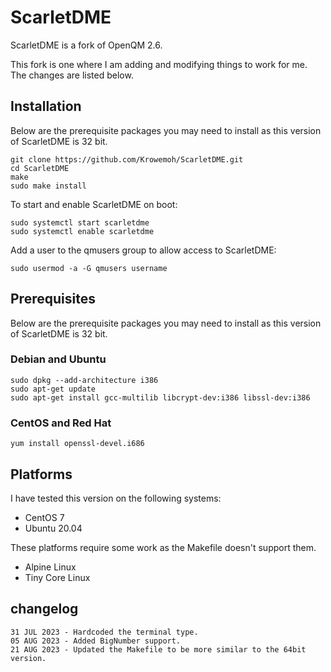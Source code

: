 # ScarletDME

ScarletDME is a fork of OpenQM 2.6.

This fork is one where I am adding and modifying things to work for me. The changes are listed below.

## Installation

Below are the prerequisite packages you may need to install as this version of ScarletDME is 32 bit.

```
git clone https://github.com/Krowemoh/ScarletDME.git
cd ScarletDME
make
sudo make install
```

To start and enable ScarletDME on boot:

```
sudo systemctl start scarletdme
sudo systemctl enable scarletdme
```

Add a user to the qmusers group to allow access to ScarletDME:

```
sudo usermod -a -G qmusers username
```

## Prerequisites

Below are the prerequisite packages you may need to install as this version of ScarletDME is 32 bit.

### Debian and Ubuntu

```
sudo dpkg --add-architecture i386
sudo apt-get update
sudo apt-get install gcc-multilib libcrypt-dev:i386 libssl-dev:i386
```

### CentOS and Red Hat

```
yum install openssl-devel.i686
```

## Platforms

I have tested this version on the following systems:

- CentOS 7
- Ubuntu 20.04

These platforms require some work as the Makefile doesn't support them.

- Alpine Linux
- Tiny Core Linux

## changelog

```
31 JUL 2023 - Hardcoded the terminal type.  
05 AUG 2023 - Added BigNumber support.  
21 AUG 2023 - Updated the Makefile to be more similar to the 64bit version.  
```
